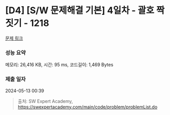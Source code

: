 # [D4] [S/W 문제해결 기본] 4일차 - 괄호 짝짓기 - 1218 

[문제 링크](https://swexpertacademy.com/main/code/problem/problemDetail.do?contestProbId=AV14eWb6AAkCFAYD) 

### 성능 요약

메모리: 26,416 KB, 시간: 95 ms, 코드길이: 1,469 Bytes

### 제출 일자

2024-05-13 00:39



> 출처: SW Expert Academy, https://swexpertacademy.com/main/code/problem/problemList.do